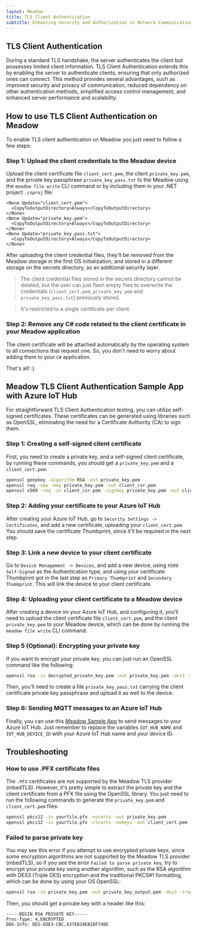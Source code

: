 ```yaml
---
layout: Meadow
title: TLS Client Authentication
subtitle: Enhancing Security and Authorization in Network Communication
---
```


## TLS Client Authentication

During a standard TLS handshake, the server authenticates the client but possesses limited client information. TLS Client Authentication extends this by enabling the server to authenticate clients, ensuring that only authorized ones can connect. This method provides several advantages, such as improved security and privacy of communication, reduced dependency on other authentication methods, simplified access control management, and enhanced server performance and scalability.

## How to use TLS Client Authentication on Meadow

To enable TLS client authentication on Meadow you just need to follow a few steps:

### Step 1: Upload the client credentials to the Meadow device

Upload the client certificate file `client_cert.pem`, the client `private_key.pem`, and the private key passphrase `private_key_pass.txt` to the Meadow using the `meadow file write` CLI command or by including them in your .NET project `.csproj` file:

```
<None Update="client_cert.pem">
  <CopyToOutputDirectory>Always</CopyToOutputDirectory>
</None>
<None Update="private_key.pem">
  <CopyToOutputDirectory>Always</CopyToOutputDirectory>
</None>
<None Update="private_key_pass.txt">
  <CopyToOutputDirectory>Always</CopyToOutputDirectory>
</None>
```

After uploading the client credential files, they'll be removed from the Meadow storage in the first OS initialization, and stored in a different storage on the secrets directory, as an additional security layer.

> The client credential files stored in the secrets directory cannot be deleted, but the user can just flash empty files to overwrite the credentials (`client_cert.pem`, `private_key.pem` and `private_key_pass.txt`) previously stored.

> It's restricted to a single certificate per client.

### Step 2: Remove any C# code related to the client certificate in your Meadow application

The client certificate will be attached automatically by the operating system to all connections that request one. So, you don't need to worry about adding them to your `C#` application.

That's all! :) 

## Meadow TLS Client Authentication Sample App with Azure IoT Hub

For straightforward TLS Client Authentication testing, you can utilize self-signed certificates. These certificates can be generated using libraries such as OpenSSL, eliminating the need for a Certificate Authority (CA) to sign them.

### Step 1: Creating a self-signed client certificate

First, you need to create a private key, and a self-signed client certificate, by running these commands, you should get a `private_key.pem` and a `client_cert.pem`:

```bash
openssl genpkey -algorithm RSA -out private_key.pem
openssl req -new -key private_key.pem -out client_csr.pem
openssl x509 -req -in client_csr.pem -signkey private_key.pem -out client_cert.pem
```

### Step 2: Adding your certificate to your Azure IoT Hub

After creating your Azure IoT Hub, go to `Security Settings -> Certificates`, and add a new certificate, uploading your `client_cert.pem`. You should save the certificate Thumbprint, since it'll be required in the next step.

### Step 3: Link a new device to your client certificate

Go to `Device Management -> Devices`, and add a new device, using `X509 Self-Signed` as the Authentication type, and using your certificate Thumbprint got in the last step as `Primary Thumbprint` and `Secondary Thumbprint`. This will link the device to your client certificate.

### Step 4: Uploading your client certificate to a Meadow device

After creating a device on your Azure IoT Hub, and configuring it, you'll need to upload the client certificate file `client_cert.pem`, and the client `private_key.pem` to your Meadow device, which can be done by running the `meadow file write` CLI command.

### Step 5 (Optional): Encrypting your private key

If you want to encrypt your private key, you can just run an OpenSSL command like the following:

```bash
openssl rsa -in decrypted_private_key.pem -out private_key.pem -des3 -traditional
```

Then, you'll need to create a file `private_key_pass.txt` carrying the client certificate private key passphrase and upload it as well to the device.

### Step 6: Sending MQTT messages to an Azure IoT Hub

Finally, you can use this [Meadow Sample App](https://github.com/WildernessLabs/Meadow.Samples/tree/main/Source/Meadow%20F7/Network/TLS_Client_Authentication) to send messages to your Azure IoT Hub. Just remember to replace the variables `IOT_HUB_NAME` and `IOT_HUB_DEVICE_ID` with your Azure IoT Hub name and your device ID.

## Troubleshooting
### How to use .PFX certificate files
The `.PFX` certificates are not supported by the Meadow TLS provider (mbedTLS). However, it's pretty simple to extract the private key and the client certificate from a PFX file using the OpenSSL library. You just need to run the following commands to generate the `private_key.pem` and  `client_cert.pem` files:

```bash
openssl pkcs12 -in yourfile.pfx -nocerts -out private_key.pem
openssl pkcs12 -in yourfile.pfx -clcerts -nokeys -out client_cert.pem
```

### Failed to parse private key
You may see this error if you attempt to use encrypted private keys, since some encryption algorithms are not supported by the Meadow TLS provider (mbedTLS), so if you see the error `Failed to parse private key`, try to encrypt your private key using another algorithm, such as the RSA algorithm with DES3 (Triple DES) encryption and the traditional PKCS#1 formatting, which can be done by using your OS OpenSSL:

```bash
openssl rsa -in private_key.pem -out private_key_output.pem -des3 -traditional
```

Then, you should get a private key with a header like this:
```
-----BEGIN RSA PRIVATE KEY-----
Proc-Type: 4,ENCRYPTED
DEK-Info: DES-EDE3-CBC,637E819E82DF740E
```